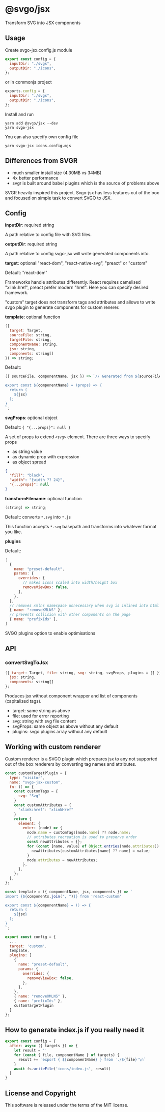 # @svgo/jsx

Transform SVG into JSX components

## Usage

Create svgo-jsx.config.js module

```js
export const config = {
  inputDir: "./svgs",
  outputDir: "./icons",
};
```

or in commonjs project

```js
exports.config = {
  inputDir: "./svgs",
  outputDir: "./icons",
};
```

Install and run

```
yarn add @svgo/jsx --dev
yarn svgo-jsx
```

You can also specify own config file

```
yarn svgo-jsx icons.config.mjs
```

## Differences from SVGR

- much smaller install size (4.30MB vs 34MB)
- 4x better performance
- svgr is built around babel plugins which is the source of problems above

SVGR heavily inspired this project. Svgo-jsx has less features out of the box
and focused on simple task to convert SVGO to JSX.

## Config

**inputDir**: required string

A path relative to config file with SVG files.

**outputDir**: required string

A path relative to config svgo-jsx will write generated components into.

**target**: optional "react-dom", "react-native-svg", "preact" or "custom"

Default: "react-dom"

Frameworks handle attributes differently. React requires camelised "xlink:href", preact prefer modern "href". Here you can specify desired framework.

"custom" target does not transform tags and attributes and allows to write svgo plugin
to generate components for custom renerer.

**template**: optional function

```js
({
  target: Target,
  sourceFile: string,
  targetFile: string,
  componentName: string,
  jsx: string,
  components: string[]
}) => string;
```

Default:

```js
({ sourceFile, componentName, jsx }) => `// Generated from ${sourceFile}

export const ${componentName} = (props) => {
  return (
    ${jsx}
  );
}
`;
```

**svgProps**: optional object

Default: `{ "{...props}": null }`

A set of props to extend `<svg>` element. There are three ways to specify props

- as string value
- as dynamic prop with expression
- as object spread

```json
{
  "fill": "black",
  "width": "{width ?? 24}",
  "{...props}": null
}
```

**transformFilename**: optional function

```js
(string) => string;
```

Default: converts `*.svg` into `*.js`

This function accepts `*.svg` basepath and transforms into whatever format you like.

**plugins**

Default:

```js
[
  {
    name: "preset-default",
    params: {
      overrides: {
        // makes icons scaled into width/height box
        removeViewBox: false,
      },
    },
  },
  // removes xmlns namespace unnecessary when svg is inlined into html
  { name: "removeXMLNS" },
  // prevents collision with other components on the page
  { name: "prefixIds" },
]
```

SVGO plugins option to enable optimisations

## API

### convertSvgToJsx

```js
({ target: Target, file: string, svg: string, svgProps, plugins = [] }) => {
  jsx: string,
  components: string[]
};
```

Produces jsx without component wrapper and list of components (capitalized tags).

- target: same string as above
- file: used for error reporting
- svg: string with svg file content
- svgProps: same object as above without any default
- plugins: svgo plugins array without any default

## Working with custom renderer

Custom renderer is a SVGO plugin which prepares jsx to any not supported out of the box renderers
by converting tag names and attributes.

```js
const customTargetPlugin = {
  type: "visitor",
  name: "svgo-jsx-custom",
  fn: () => {
    const customTags = {
      svg: "Svg"
    }
    const customAttributes = {
      "xlink:href": "xlinkHref"
    }
    return {
      element: {
        enter: (node) => {
          node.name = customTags[node.name] ?? node.name;
          // attributes recreation is used to preserve order
          const newAttributes = {};
          for (const [name, value] of Object.entries(node.attributes)) {
            newAttributes[customAttributes[name] ?? name] = value;
          }
          node.attributes = newAttributes;
        },
      },
    };
  },
};

const template = ({ componentName, jsx, components }) => `
import {${components.join(", ")}} from 'react-custom'

export const ${componentName} = () => {
  return (
    ${jsx}
  );
}
`;

export const config = {
  ...
  target: 'custom',
  template,
  plugins: [
    {
      name: "preset-default",
      params: {
        overrides: {
          removeViewBox: false,
        },
      },
    },
    { name: "removeXMLNS" },
    { name: "prefixIds" },
    customTargetPlugin
  ]
};
```

## How to generate index.js if you really need it

```js
export const config = {
  after: async ({ targets }) => {
    let result = ''
    for (const { file, componentName } of targets) {
      result += `export { ${componentName} } from './${file}'\n`
    }
    await fs.writeFile('icons/index.js', result)
  }
}
```


## License and Copyright

This software is released under the terms of the MIT license.
